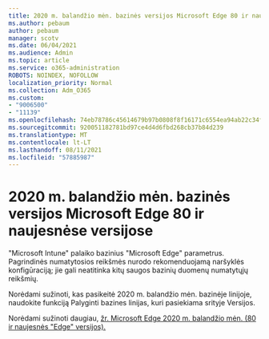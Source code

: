 ```yaml
---
title: 2020 m. balandžio mėn. bazinės versijos Microsoft Edge 80 ir naujesnėse versijose
ms.author: pebaum
author: pebaum
manager: scotv
ms.date: 06/04/2021
ms.audience: Admin
ms.topic: article
ms.service: o365-administration
ROBOTS: NOINDEX, NOFOLLOW
localization_priority: Normal
ms.collection: Adm_O365
ms.custom:
- "9006500"
- "11139"
ms.openlocfilehash: 74eb78786c45614679b97b0808f8f16171c6554ea94ab22c34f2c45766123662
ms.sourcegitcommit: 920051182781bd97ce4d4d6fbd268cb37b84d239
ms.translationtype: MT
ms.contentlocale: lt-LT
ms.lasthandoff: 08/11/2021
ms.locfileid: "57885987"
---
```

# <a name="view-the-april-2020-baseline-for-microsoft-edge-versions-80-and-later"></a>2020 m. balandžio mėn. bazinės versijos Microsoft Edge 80 ir naujesnėse versijose

"Microsoft Intune" palaiko bazinius "Microsoft Edge" parametrus. Pagrindinės numatytosios reikšmės nurodo rekomenduojamą naršyklės konfigūraciją; jie gali neatitinka kitų saugos bazinių duomenų numatytųjų reikšmių.

Norėdami sužinoti, kas pasikeitė 2020 m. balandžio mėn. bazinėje linijoje, naudokite funkciją Palyginti bazines linijas, kuri pasiekiama srityje Versijos.

Norėdami sužinoti daugiau, [žr. Microsoft Edge 2020 m. balandžio mėn. (80 ir naujesnės "Edge" versijos).](https://docs.microsoft.com/mem/intune/protect/security-baseline-settings-edge?pivots=edge-april-2020)